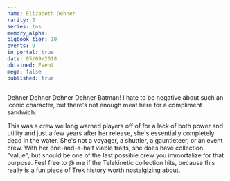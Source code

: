 ```yaml
---
name: Elizabeth Dehner
rarity: 5
series: tos
memory_alpha:
bigbook_tier: 10
events: 9
in_portal: true
date: 05/09/2018
obtained: Event
mega: false
published: true
---
```


Dehner Dehner Dehner Dehner Batman! I hate to be negative about such an iconic character, but there's not enough meat here for a compliment sandwich.

This was a crew we long warned players off of for a lack of both power and utility and just a few years after her release, she's essentially completely dead in the water. She's not a voyager, a shuttler, a gauntleteer, or an event crew. With her one-and-a-half viable traits, she does have collection "value", but should be one of the last possible crew you immortalize for that purpose. Feel free to @ me if the Telekinetic collection hits, because this really is a fun piece of Trek history worth nostalgizing about.
